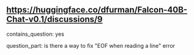 ## https://huggingface.co/dfurman/Falcon-40B-Chat-v0.1/discussions/9

contains_question: yes

question_part: is there a way to fix "EOF when reading a line" error